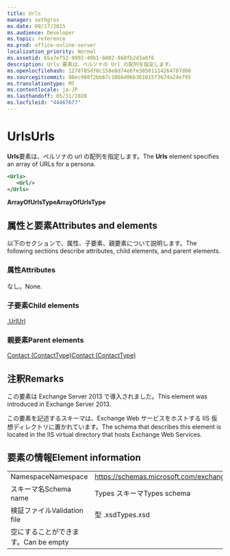 ```yaml
---
title: Urls
manager: sethgros
ms.date: 09/17/2015
ms.audience: Developer
ms.topic: reference
ms.prod: office-online-server
localization_priority: Normal
ms.assetid: 65a7ef52-9992-49b1-b002-868fb2d3a6f6
description: Urls 要素は、ペルソナの Url の配列を指定します。
ms.openlocfilehash: 1278705df0c158e8d74e6fe38501114264787d00
ms.sourcegitcommit: 88ec988f2bb67c1866d06b361615f3674a24e795
ms.translationtype: MT
ms.contentlocale: ja-JP
ms.lasthandoff: 05/31/2020
ms.locfileid: "44467677"
---
```

# <a name="urls"></a><span data-ttu-id="48825-103">Urls</span><span class="sxs-lookup"><span data-stu-id="48825-103">Urls</span></span>

<span data-ttu-id="48825-104">**Urls**要素は、ペルソナの url の配列を指定します。</span><span class="sxs-lookup"><span data-stu-id="48825-104">The **Urls** element specifies an array of URLs for a persona.</span></span> 
  
```XML
<Urls>
   <Url/>
</Urls>
```

 <span data-ttu-id="48825-105">**ArrayOfUrlsType**</span><span class="sxs-lookup"><span data-stu-id="48825-105">**ArrayOfUrlsType**</span></span>
## <a name="attributes-and-elements"></a><span data-ttu-id="48825-106">属性と要素</span><span class="sxs-lookup"><span data-stu-id="48825-106">Attributes and elements</span></span>

<span data-ttu-id="48825-107">以下のセクションで、属性、子要素、親要素について説明します。</span><span class="sxs-lookup"><span data-stu-id="48825-107">The following sections describe attributes, child elements, and parent elements.</span></span>
  
### <a name="attributes"></a><span data-ttu-id="48825-108">属性</span><span class="sxs-lookup"><span data-stu-id="48825-108">Attributes</span></span>

<span data-ttu-id="48825-109">なし。</span><span class="sxs-lookup"><span data-stu-id="48825-109">None.</span></span>
  
### <a name="child-elements"></a><span data-ttu-id="48825-110">子要素</span><span class="sxs-lookup"><span data-stu-id="48825-110">Child elements</span></span>

[<span data-ttu-id="48825-111">.Url</span><span class="sxs-lookup"><span data-stu-id="48825-111">Url </span></span>](url-ex15websvcsotherref.md)
  
### <a name="parent-elements"></a><span data-ttu-id="48825-112">親要素</span><span class="sxs-lookup"><span data-stu-id="48825-112">Parent elements</span></span>

[<span data-ttu-id="48825-113">Contact (ContactType)</span><span class="sxs-lookup"><span data-stu-id="48825-113">Contact (ContactType)</span></span>](contact-contacttype.md)
  
## <a name="remarks"></a><span data-ttu-id="48825-114">注釈</span><span class="sxs-lookup"><span data-stu-id="48825-114">Remarks</span></span>

<span data-ttu-id="48825-115">この要素は Exchange Server 2013 で導入されました。</span><span class="sxs-lookup"><span data-stu-id="48825-115">This element was introduced in Exchange Server 2013.</span></span>
  
<span data-ttu-id="48825-116">この要素を記述するスキーマは、Exchange Web サービスをホストする IIS 仮想ディレクトリに置かれています。</span><span class="sxs-lookup"><span data-stu-id="48825-116">The schema that describes this element is located in the IIS virtual directory that hosts Exchange Web Services.</span></span>
  
## <a name="element-information"></a><span data-ttu-id="48825-117">要素の情報</span><span class="sxs-lookup"><span data-stu-id="48825-117">Element information</span></span>

|||
|:-----|:-----|
|<span data-ttu-id="48825-118">Namespace</span><span class="sxs-lookup"><span data-stu-id="48825-118">Namespace</span></span>  <br/> |https://schemas.microsoft.com/exchange/services/2006/types  <br/> |
|<span data-ttu-id="48825-119">スキーマ名</span><span class="sxs-lookup"><span data-stu-id="48825-119">Schema name</span></span>  <br/> |<span data-ttu-id="48825-120">Types スキーマ</span><span class="sxs-lookup"><span data-stu-id="48825-120">Types schema</span></span>  <br/> |
|<span data-ttu-id="48825-121">検証ファイル</span><span class="sxs-lookup"><span data-stu-id="48825-121">Validation file</span></span>  <br/> |<span data-ttu-id="48825-122">型 .xsd</span><span class="sxs-lookup"><span data-stu-id="48825-122">Types.xsd</span></span>  <br/> |
|<span data-ttu-id="48825-123">空にすることができます。</span><span class="sxs-lookup"><span data-stu-id="48825-123">Can be empty</span></span>  <br/> ||
   


